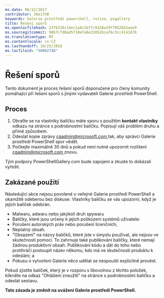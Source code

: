 ```yaml
---
ms.date: 06/12/2017
contributor: JKeithB
keywords: Galerie prostředí powershell, rutina, psgallery
title: Řešení sporů
ms.openlocfilehash: 2376226c14ec1a8c2bf7c9328e29f79528d2aee9
ms.sourcegitcommit: 98b7cfd8ad5718efa8e320526ca76c3cc4141d78
ms.translationtype: MT
ms.contentlocale: cs-CZ
ms.lasthandoff: 10/25/2018
ms.locfileid: "50002748"
---
```

# <a name="dispute-resolution"></a>Řešení sporů

Tento dokument je proces řešení sporů doporučené pro členy komunity pomáhající při řešení sporů s jinými vydavateli Galerie prostředí PowerShell.

## <a name="process"></a>Proces

1. Obraťte se na vlastníky balíčku máte sporu s použitím **kontakt vlastníky** odkazu na stránce s podrobnostmi balíčku.
   Popisují váš problém druhu a přímé způsobem.
2. Odeslat kopie zprávy [ cgadmin@microsoft.com ](mailto:cgadmin@microsoft.com) tak, aby správci Galerie prostředí PowerShell spor vědět.
3. Počkejte maximálně 30 dnů a pokud není nutné upozornit rozlišení [ cgadmin@microsoft.com ](mailto:cgadmin@microsoft.com) znovu.

Tým podpory PowerShellGallery.com bude zapojení a zkuste to dokázali vyřešit.

## <a name="prohibited-use"></a>Zakázané použití

Následující akce nejsou povolené u veřejné Galerie prostředí PowerShell a okamžitě odeberou bez diskuse.  Vlastníky balíčku se vás upozorní, když je jejich balíček odebrán.

- Malwaru, adwaru nebo jakýkoli druh spywaru
- Balíčky, které jsou určeny k jejich poškození systémů uživatele:
- Porušení autorských práv nebo porušení licenčních;
- Neplatný obsah.
- "Obsazení" na názvy balíčků, které jste v úmyslu používat, ale nejsou ve skutečnosti pomocí. To zahrnuje také publikování balíčky, které nemají žádnou produktivní obsah.
  Publikování kódu a dát do toho nebo protihráči postoupit název někomu, kdo má ve skutečnosti produktu k odeslání; a
- Pokusu o vytvoření Galerie něco udělat se nespouští explicitně provést.

Pokud zjistíte balíček, který je v rozporu s libovolnou z těchto položek, klikněte na odkaz "Ohlášení zneužití" na stránce s podrobnostmi balíčku a odeslat sestavu.

**Tato zásada je změnit na uvážení Galerie prostředí PowerShell.**
